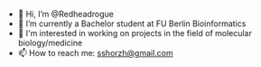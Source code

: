 - 👋 Hi, I’m @Redheadrogue
- 🌱 I’m currently a Bachelor student at FU Berlin Bioinformatics
- 🧬 I'm interested in working on projects in the field of molecular biology/medicine
- 📫 How to reach me: sshorzh@gmail.com

<!---
Redheadrogue/Redheadrogue is a ✨ special ✨ repository because its `README.md` (this file) appears on your GitHub profile.
You can click the Preview link to take a look at your changes.
--->

